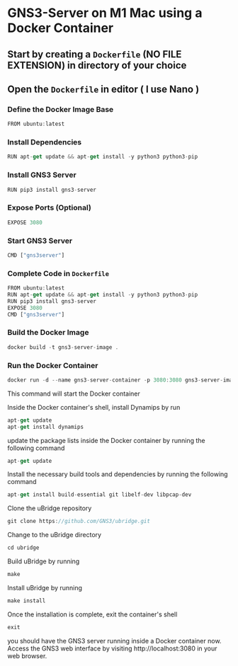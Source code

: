 # GNS3-Server on M1 Mac using a Docker Container

## Start by creating a `Dockerfile` (NO FILE EXTENSION) in directory of your choice 

## Open the `Dockerfile` in editor ( I use Nano ) 


### Define the Docker Image Base 
```js
FROM ubuntu:latest
```

### Install Dependencies
```js
RUN apt-get update && apt-get install -y python3 python3-pip
```

### Install GNS3 Server
```js
RUN pip3 install gns3-server
```

### Expose Ports (Optional)
```js
EXPOSE 3080
```

### Start GNS3 Server
```js
CMD ["gns3server"]
```
### Complete Code in `Dockerfile`
```js
FROM ubuntu:latest
RUN apt-get update && apt-get install -y python3 python3-pip
RUN pip3 install gns3-server
EXPOSE 3080
CMD ["gns3server"]
```

### Build the Docker Image
```js
docker build -t gns3-server-image .
```

### Run the Docker Container
```js
docker run -d --name gns3-server-container -p 3080:3080 gns3-server-image
```
This command will start the Docker container

 Inside the Docker container's shell, install Dynamips by run
 ```js
apt-get update
apt-get install dynamips
```

update the package lists inside the Docker container by running the following command
```js
apt-get update
```

Install the necessary build tools and dependencies by running the following command
```js
apt-get install build-essential git libelf-dev libpcap-dev
```

Clone the uBridge repository
```js
git clone https://github.com/GNS3/ubridge.git
```

Change to the uBridge directory
```js
cd ubridge
```

Build uBridge by running
```js
make
```


Install uBridge by running
```js
make install
```


Once the installation is complete, exit the container's shell
```js
exit
```



you should have the GNS3 server running inside a Docker container now. 
Access the GNS3 web interface by visiting http://localhost:3080 in your web browser.